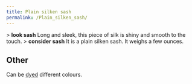 ```yaml
---
title: Plain silken sash
permalink: /Plain_silken_sash/
---
```


\> **look sash**
Long and sleek, this piece of silk is shiny and smooth to the touch.
\> **consider sash**
It is a plain silken sash.
It weighs a few ounces.

## Other

Can be [dyed](dye "wikilink") different colours.